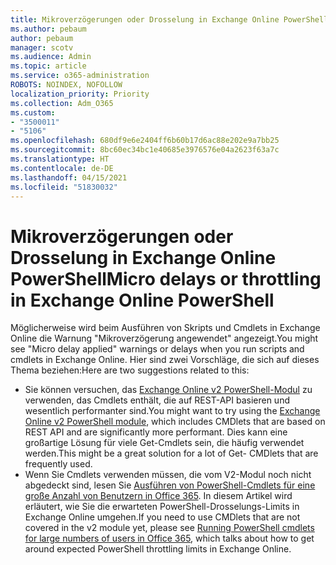 ```yaml
---
title: Mikroverzögerungen oder Drosselung in Exchange Online PowerShell
ms.author: pebaum
author: pebaum
manager: scotv
ms.audience: Admin
ms.topic: article
ms.service: o365-administration
ROBOTS: NOINDEX, NOFOLLOW
localization_priority: Priority
ms.collection: Adm_O365
ms.custom:
- "3500011"
- "5106"
ms.openlocfilehash: 680df9e6e2404ff6b60b17d6ac88e202e9a7bb25
ms.sourcegitcommit: 8bc60ec34bc1e40685e3976576e04a2623f63a7c
ms.translationtype: HT
ms.contentlocale: de-DE
ms.lasthandoff: 04/15/2021
ms.locfileid: "51830032"
---
```

# <a name="micro-delays-or-throttling-in-exchange-online-powershell"></a><span data-ttu-id="22403-102">Mikroverzögerungen oder Drosselung in Exchange Online PowerShell</span><span class="sxs-lookup"><span data-stu-id="22403-102">Micro delays or throttling in Exchange Online PowerShell</span></span>

<span data-ttu-id="22403-103">Möglicherweise wird beim Ausführen von Skripts und Cmdlets in Exchange Online die Warnung "Mikroverzögerung angewendet" angezeigt.</span><span class="sxs-lookup"><span data-stu-id="22403-103">You might see "Micro delay applied" warnings or delays when you run scripts and cmdlets in Exchange Online.</span></span> <span data-ttu-id="22403-104">Hier sind zwei Vorschläge, die sich auf dieses Thema beziehen:</span><span class="sxs-lookup"><span data-stu-id="22403-104">Here are two suggestions related to this:</span></span>

- <span data-ttu-id="22403-105">Sie können versuchen, das [Exchange Online v2 PowerShell-Modul](https://docs.microsoft.com/powershell/exchange/exchange-online/exchange-online-powershell-v2/exchange-online-powershell-v2?view=exchange-ps) zu verwenden, das Cmdlets enthält, die auf REST-API basieren und wesentlich performanter sind.</span><span class="sxs-lookup"><span data-stu-id="22403-105">You might want to try using the [Exchange Online v2 PowerShell module](https://docs.microsoft.com/powershell/exchange/exchange-online/exchange-online-powershell-v2/exchange-online-powershell-v2?view=exchange-ps), which includes CMDlets that are based on REST API and are significantly more performant.</span></span> <span data-ttu-id="22403-106">Dies kann eine großartige Lösung für viele Get-Cmdlets sein, die häufig verwendet werden.</span><span class="sxs-lookup"><span data-stu-id="22403-106">This might be a great solution for a lot of Get- CMDlets that are frequently used.</span></span>
- <span data-ttu-id="22403-107">Wenn Sie Cmdlets verwenden müssen, die vom V2-Modul noch nicht abgedeckt sind, lesen Sie [Ausführen von PowerShell-Cmdlets für eine große Anzahl von Benutzern in Office 365](https://techcommunity.microsoft.com/t5/exchange-team-blog/updated-running-powershell-cmdlets-for-large-numbers-of-users-in/ba-p/1000628#). In diesem Artikel wird erläutert, wie Sie die erwarteten PowerShell-Drosselungs-Limits in Exchange Online umgehen.</span><span class="sxs-lookup"><span data-stu-id="22403-107">If you need to use CMDlets that are not covered in the v2 module yet, please see [Running PowerShell cmdlets for large numbers of users in Office 365](https://techcommunity.microsoft.com/t5/exchange-team-blog/updated-running-powershell-cmdlets-for-large-numbers-of-users-in/ba-p/1000628#), which talks about how to get around expected PowerShell throttling limits in Exchange Online.</span></span>
